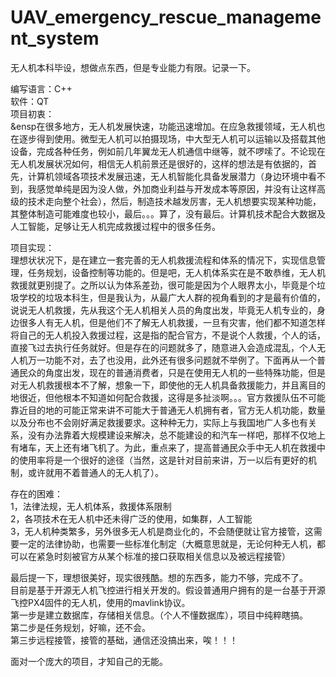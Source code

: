 # UAV_emergency_rescue_management_system
无人机本科毕设，想做点东西，但是专业能力有限。记录一下。

编写语言：C++  
软件：QT  
项目初衷：  
 &ensp在很多地方，无人机发展快速，功能迅速增加。在应急救援领域，无人机也在逐步得到使用。微型无人机可以拍摄现场，中大型无人机可以运输以及搭载其他设备，完成各种任务，例如前几年翼龙无人机通信中继等，就不啰嗦了。不论现在无人机发展状况如何，相信无人机前景还是很好的，这样的想法是有依据的，首先，计算机领域各项技术发展迅速，无人机智能化具备发展潜力（身边环境中看不到，我感觉单纯是因为没人做，外加商业利益与开发成本等原因，并没有让这样高级的技术走向整个社会），然后，制造技术越发厉害，无人机想要实现某种功能，其整体制造可能难度也较小，最后。。。算了，没有最后。计算机技术配合大数据及人工智能，足够让无人机完成救援过程中的很多任务。  
    
项目实现：  
    理想状状况下，是在建立一套完善的无人机救援流程和体系的情况下，实现信息管理，任务规划，设备控制等功能的。但是吧，无人机体系实在是不敢恭维，无人机救援就更别提了。之所以认为体系差劲，很可能是因为个人眼界太小，毕竟是个垃圾学校的垃圾本科生，但是我认为，从最广大人群的视角看到的才是最有价值的，说说无人机救援，先从我这个无人机相关人员的角度出发，毕竟无人机专业的，身边很多人有无人机，但是他们不了解无人机救援，一旦有灾害，他们都不知道怎样将自己的无人机投入救援过程，这是指的配合官方，不是说个人救援，个人的话，直接飞过去执行任务就好。但是存在的问题就多了，随意进入会造成混乱，个人无人机万一功能不对，去了也没用，此外还有很多问题就不举例了。下面再从一个普通民众的角度出发，现在的普通消费者，只是在使用无人机的一些特殊功能，但是对无人机救援根本不了解，想象一下，即使他的无人机具备救援能力，并且离目的地很近，但他根本不知道如何配合救援，这得是多扯淡啊。。。官方救援队伍不可能靠近目的地的可能正常来讲不可能大于普通无人机拥有者，官方无人机功能，数量以及分布也不会刚好满足救援要求。这种种无力，实际上与我国地广人多也有关系，没有办法靠着大规模建设来解决，总不能建设的和汽车一样吧，那样不仅地上有堵车，天上还有堵飞机了。为此，重点来了，提高普通民众手中无人机在救援中的使用率将是一个很好的途径（当然，这是针对目前来讲，万一以后有更好的机制，或许就用不着普通人的无人机了）。  

存在的困难：  
    1，法律法规，无人机体系，救援体系限制  
    2，各项技术在无人机中还未得广泛的使用，如集群，人工智能  
    3，无人机种类繁多，另外很多无人机是商业化的，不会随便就让官方接管，这需要一定的法律协助，也需要一些标准化制定（大概意思就是，无论何种无人机，都可以在紧急时刻被官方从某个标准的接口获取相关信息以及被远程接管）  

最后提一下，理想很美好，现实很残酷。想的东西多，能力不够，完成不了。  
目前是基于开源无人机飞控进行相关开发的。假设普通用户拥有的是一台基于开源飞控PX4固件的无人机，使用的mavlink协议。  
第一步是建立数据库，存储相关信息。（个人不懂数据库），项目中纯粹瞎搞。  
第二步是任务规划，好嘛，还不会。  
第三步远程接管，接管的基础，通信还没搞出来，唉！！！  

面对一个庞大的项目，才知自己的无能。

